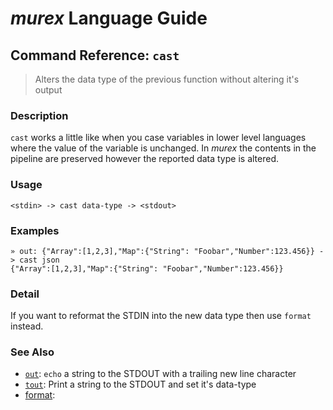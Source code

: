 # _murex_ Language Guide

## Command Reference: `cast`

> Alters the data type of the previous function without altering it's output

### Description

`cast` works a little like when you case variables in lower level languages
where the value of the variable is unchanged. In _murex_ the contents in
the pipeline are preserved however the reported data type is altered.

### Usage

    <stdin> -> cast data-type -> <stdout>

### Examples

    » out: {"Array":[1,2,3],"Map":{"String": "Foobar","Number":123.456}} -> cast json
    {"Array":[1,2,3],"Map":{"String": "Foobar","Number":123.456}}

### Detail

If you want to reformat the STDIN into the new data type then use `format`
instead.

### See Also

* [`out`](../commands/out.md):
  `echo` a string to the STDOUT with a trailing new line character
* [`tout`](../commands/tout.md):
  Print a string to the STDOUT and set it's data-type
* [format](../commands/format.md):
  